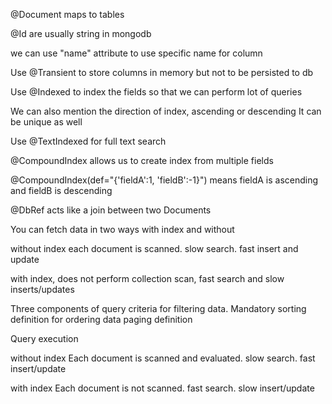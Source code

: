 @Document maps to tables

@Id are usually string in mongodb

we can use "name" attribute to use specific name for column

Use @Transient to store columns in memory but not to be persisted to db

Use @Indexed to index the fields so that we can perform lot of queries

We can also mention the direction of index, ascending or descending
It can be unique as well

Use @TextIndexed for full text search

@CompoundIndex allows us to create index from multiple fields

@CompoundIndex(def="{'fieldA':1, 'fieldB':-1}") means fieldA is ascending and fieldB is descending

@DbRef acts like a join between two Documents


You can fetch data in two ways
with index and without

without index each document is scanned. slow search. fast insert and update


with index, does not perform collection scan, fast search and slow inserts/updates

Three components of query
criteria for filtering data. Mandatory
sorting definition for ordering data
paging definition


Query execution

without index
Each document is scanned and evaluated. slow search. fast insert/update


with index
Each document is not scanned. fast search. slow insert/update




